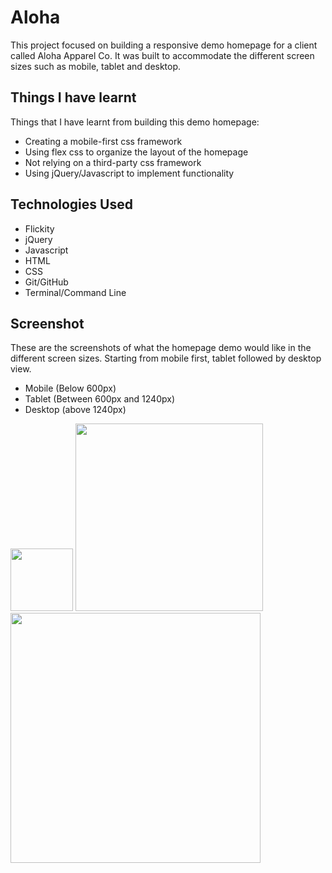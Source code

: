 # Aloha

This project focused on building a responsive demo homepage for a client called Aloha Apparel Co. It was built to accommodate the different screen sizes such as mobile, tablet and desktop.

## Things I have learnt

Things that I have learnt from building this demo homepage:

- Creating a mobile-first css framework
- Using flex css to organize the layout of the homepage
- Not relying on a third-party css framework
- Using jQuery/Javascript to implement functionality

## Technologies Used

- Flickity 
- jQuery 
- Javascript 
- HTML 
- CSS 
- Git/GitHub 
- Terminal/Command Line

## Screenshot
These are the screenshots of what the homepage demo would like in the different screen sizes. Starting from mobile first, tablet followed by desktop view.
  - Mobile (Below 600px)
  - Tablet (Between 600px and 1240px)
  - Desktop (above 1240px)

<img src="https://i.imgur.com/Kx2xAGU.png" width="100"> <img src="https://i.imgur.com/N1xzh35.png" width="300"> <img src="https://i.imgur.com/CtvNAY6.png" width="400">


